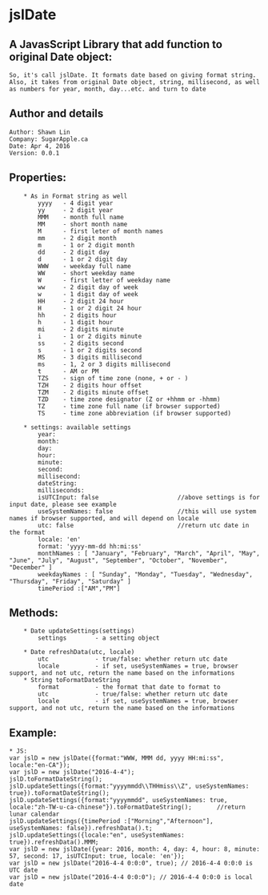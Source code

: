# jslDate

## A JavasScript Library that add function to original Date object: 
	So, it's call jslDate. It formats date based on giving format string. Also, it takes from original Date object, string, millisecond, as well as numbers for year, month, day...etc. and turn to date
	
## Author and details	
	Author: Shawn Lin
	Company: SugarApple.ca
	Date: Apr 4, 2016
	Version: 0.0.1

## Properties:
        * As in Format string as well
            yyyy   - 4 digit year
            yy     - 2 digit year
            MMM    - month full name
            MM     - short month name
            M      - first leter of month names
            mm     - 2 digit month
            m      - 1 or 2 digit month
            dd     - 2 digit day
            d      - 1 or 2 digit day
            WWW    - weekday full name
            WW     - short weekday name
            W      - first letter of weekday name
            ww     - 2 digit day of week
            w      - 1 digit day of week
            HH     - 2 digit 24 hour
            H      - 1 or 2 digit 24 hour
            hh     - 2 digits hour
            h      - 1 digit hour
            mi     - 2 digits minute
            i      - 1 or 2 digits minute
            ss     - 2 digits second
            s      - 1 or 2 digits second
            MS     - 3 digits millisecond
            ms     - 1, 2 or 3 digits millisecond
            t      - AM or PM
            TZS    - sign of time zone (none, + or - )
            TZH    - 2 digits hour offset
            TZM    - 2 digits minute offset
            TZD    - time zone designator (Z or +hhmm or -hhmm)
            TZ     - time zone full name (if browser supported)
            TS     - time zone abbreviation (if browser supported)
	
        * settings: available settings
            year:
            month:
            day:
            hour:
            minute:
            second:
            millisecond:
            dateString:
            milliseconds:
            isUTCInput: false                      //above settings is for input date, please see example
            useSystemNames: false                  //this will use system names if browser supported, and will depend on locale
            utc: false                             //return utc date in the format
            locale: 'en'
            format: 'yyyy-mm-dd hh:mi:ss'
            monthNames : [ "January", "February", "March", "April", "May", "June", "July", "August", "September", "October", "November", "December" ]
            weekdayNames : [ "Sunday", "Monday", "Tuesday", "Wednesday", "Thursday", "Friday", "Saturday" ]
            timePeriod :["AM","PM"]
        
## Methods:
        * Date updateSettings(settings)
            settings        - a setting object
            
        * Date refreshData(utc, locale)
            utc             - true/false: whether return utc date
            locale          - if set, useSystemNames = true, browser support, and not utc, return the name based on the informations
        * String toFormatDateString
            format          - the format that date to format to
            utc             - true/false: whether return utc date
            locale          - if set, useSystemNames = true, browser support, and not utc, return the name based on the informations

## Example:
    * JS:
	var jslD = new jslDate({format:"WWW, MMM dd, yyyy HH:mi:ss", locale:"en-CA"});
	var jslD = new jslDate("2016-4-4");
	jslD.toFormatDateString();
	jslD.updateSettings({format:"yyyymmdd\\THHmiss\\Z", useSystemNames: true}).toFormatDateString();
	jslD.updateSettings({format:"yyyymmdd", useSystemNames: true, locale:"zh-TW-u-ca-chinese"}).toFormatDateString();       //return lunar calendar
    jslD.updateSettings({timePeriod :["Morning","Afternoon"], useSystemNames: false}).refreshData().t;
    jslD.updateSettings({locale:"en", useSystemNames: true}).refreshData().MMM;
    var jslD = new jslDate({year: 2016, month: 4, day: 4, hour: 8, minute: 57, second: 17, isUTCInput: true, locale: 'en'});
    var jslD = new jslDate("2016-4-4 0:0:0", true); // 2016-4-4 0:0:0 is UTC date
    var jslD = new jslDate("2016-4-4 0:0:0"); // 2016-4-4 0:0:0 is local date
